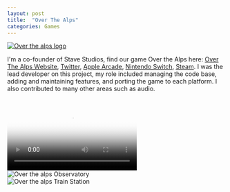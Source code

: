 ```yaml
---
layout: post
title:  "Over The Alps"
categories: Games
---
```


<a href="{{site.url}}/games/2020/05/01/over-the-alps.html"><img src="{{site.url}}/assets/img/otaScreenshot1.jpg" alt="Over the alps logo"/></a>

I'm a co-founder of Stave Studios, find our game Over the Alps here: <a href="https://overthealpsgame.com/" target="blank">Over The Alps Website</a>, <a href="https://twitter.com/overthealpsgame" target="blank">Twitter</a>, <a href="https://apple.co/-OverTheAlps">Apple Arcade</a>, <a href="https://apple.co/-OverTheAlps">Nintendo Switch</a>, <a href="https://store.steampowered.com/app/1227400/Over_the_Alps/">Steam</a>.
I was the lead developer on this project, my role included managing the code base, adding and maintaining features, and porting the game to each platform. I also contributed to many other areas such as audio.

<br>

<video controls poster="{{site.url}}/assets/img/otaVideoStart.jpg">
  <source src="{{site.url}}/assets/video/KOTM_Out_Now_Trailer.mp4" type="video/mp4">
</video>

<br>

<img src="{{site.url}}/assets/video/Observatory.gif" alt="Over the alps Observatory"/>

<br>

<img src="{{site.url}}/assets/video/trainstation.gif" alt="Over the alps Train Station"/>
